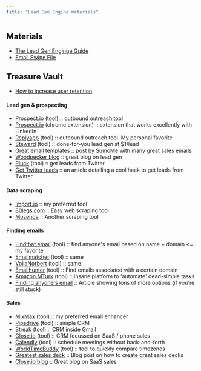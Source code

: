 ```yaml
---
title: "Lead Gen Engine materials"
---
```


## Materials

-  <a target="_blank" href="https://s3.eu-west-2.amazonaws.com/growthcasts-course-materials/Lead+Gen+Engine+Guide.pdf">The Lead Gen Enginge Guide</a>
-  <a target="_blank" href="https://s3.eu-west-2.amazonaws.com/growthcasts-course-materials/Growthcasts+BONUS+Materials+-+Email+Swipefile.pdf">Email Swipe File</a>

## Treasure Vault

- [How to increase user retention](https://medium.com/@danniechu/how-to-systematically-improve-your-user-retention-e5437c5159fa)




#### Lead gen & prospecting

-  <a target="_blank" href="http://prospect.io">Prospect.io</a> (tool) :: outbound outreach tool
-  <a target="_blank" href="https://chrome.google.com/webstore/detail/prospectio/dpkbdbpmahebenenkkjenihgfophknbm?hl=en">Prospect.io</a> (chrome extension) :: extension that works excellently with LinkedIn
-  <a target="_blank" href="http://replyapp.com">Replyapp</a> (tool) :: outbound outreach tool. My personal favorite
-  <a target="_blank" href="http://www.getsteward.com/">Steward</a> (tool) :: done-for-you lead gen at $1/lead
-  <a target="_blank" href="https://sumo.com/stories/sales-email-templates">Great email templates</a> :: post by SumoMe with many great sales emails
-  <a target="_blank" href="https://blog.woodpecker.co/">Woodpecker blog</a> :: great blog on lead gen
-  <a target="_blank" href="http://pluckhq.com">Pluck</a> (tool) :: get leads from Twitter
-  <a target="_blank" href="https://www.gregorygascon.com/blog/2016/4/3/how-to-bulk-extract-twitter-email-addresses-with-google-sheets">Get Twitter leads</a> :: an article detailing a cool hack to get leads from Twitter


#### Data scraping

-  <a target="_blank" href="http://import.io">Import.io</a> :: my preferred tool
-  <a target="_blank" href="https://80legs.com/">80legs.com</a> :: Easy web scraping tool
-  <a target="_blank" href="https://www.mozenda.com/">Mozenda</a> :: Another scraping tool


#### Finding emails

-  <a target="_blank" href="http://findthat.email">Findthat.email</a> (tool) :: find anyone's email based on name + domain <= my favorite
-  <a target="_blank" href="https://emailmatcher.com">Emailmatcher</a> (tool) :: same
-  <a target="_blank" href="http://voilanorbert.com">VoilaNorbert</a> (tool) :: same
-  <a target="_blank" href="http://hunter.io">Emailhunter</a> (tool) :: Find emails associated with a certain domain
-  <a target="_blank" href="https://www.mturk.com/mturk/welcome">Amazon MTurk</a> (tool) :: insane platform to 'automate' dead-simple tasks
-  <a target="_blank" href="http://www.growhack.com/2016/07/how-to-get-anyones-email-address/">Finding anyone's email</a> :: Article showing tons of more options (if you're still stuck)

#### Sales

-  <a target="_blank" href="http://mixmax.com">MixMax</a> (tool) :: my preferred email enhancer
-  <a target="_blank" href="http://pipedrive.com">Pipedrive</a> (tool) :: simple CRM
-  <a target="_blank" href="http://streak.com">Streak</a> (tool) :: CRM inside Gmail
-  <a target="_blank" href="http://close.io">Close.io</a> (tool) :: CRM focussed on SaaS / phone sales
-  <a target="_blank" href="http://calendly.com">Calendly</a> (tool) :: schedule meetings without back-and-forth
-  <a target="_blank" href="http://worldtimebuddy.com">WorldTimeBuddy</a> (tool) :: tool to quickly compare timezones
-  <a target="_blank" href="https://medium.com/the-mission/the-greatest-sales-deck-ive-ever-seen-4f4ef3391ba0#.9r7tskc7f">Greatest sales deck</a> :: Blog post on how to create great sales decks
- <a target="_blank" href="http://blog.close.io/the-ultimate-saas-sales-guide-31-things-you-need-to-know-about-selling-saas">Close.io blog</a> :: Great blog on SaaS sales
